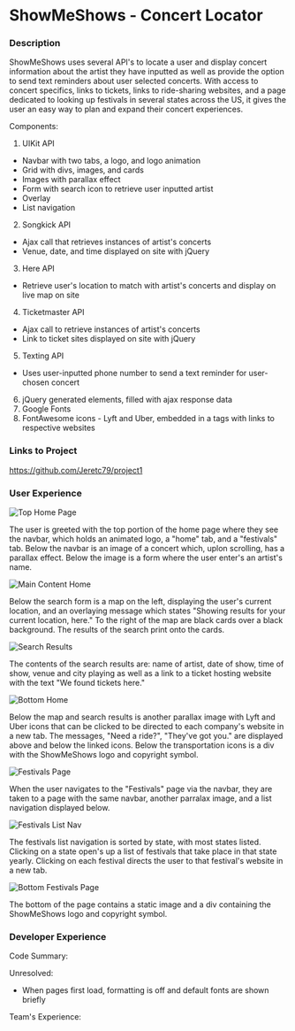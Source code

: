 # ShowMeShows - Concert Locator

### Description

ShowMeShows uses several API's to locate a user and display concert information about the artist they have inputted as well as provide the option to send text reminders about user selected concerts. With access to concert specifics, links to tickets, links to ride-sharing websites, and a page dedicated to looking up festivals in several states across the US, it gives the user an easy way to plan and expand their concert experiences.

Components:
1. UIKit API
 - Navbar with two tabs, a logo, and logo animation
 - Grid with divs, images, and cards
 - Images with parallax effect
 - Form with search icon to retrieve user inputted artist
 - Overlay
 - List navigation
2. Songkick API
 - Ajax call that retrieves instances of artist's concerts
 - Venue, date, and time displayed on site with jQuery
3. Here API
 - Retrieve user's location to match with artist's concerts and display on live map on site
4. Ticketmaster API
- Ajax call to retrieve instances of artist's concerts
- Link to ticket sites displayed on site with jQuery
5. Texting API
- Uses user-inputted phone number to send a text reminder for user-chosen concert
6. jQuery generated elements, filled with ajax response data
7. Google Fonts
8. FontAwesome icons - Lyft and Uber, embedded in a tags with links to respective websites

### Links to Project

https://github.com/Jeretc79/project1

### User Experience

![Top Home Page](filler.jpg)

The user is greeted with the top portion of the home page where they see the navbar, which holds an animated logo, a "home" tab, and a "festivals" tab. Below the navbar is an image of a concert which, uplon scrolling, has a parallax effect. Below the image is a form where the user enter's an artist's name.

![Main Content Home](filler.jpg)

Below the search form is a map on the left, displaying the user's current location, and an overlaying message which states "Showing results for your current location, here." To the right of the map are black cards over a black background. The results of the search print onto the cards.

![Search Results](filler.jpg)

The contents of the search results are: name of artist, date of show, time of show, venue and city playing as well as a link to a ticket hosting website with the text "We found tickets here."

![Bottom Home](filler.jpg)

Below the map and search results is another parallax image with Lyft and Uber icons that can be clicked to be directed to each company's website in a new tab. The messages, "Need a ride?", "They've got you." are displayed above and below the linked icons. Below the transportation icons is a div with the ShowMeShows logo and copyright symbol.

![Festivals Page](filler.jpg)

When the user navigates to the "Festivals" page via the navbar, they are taken to a page with the same navbar, another parralax image, and a list navigation displayed below.

![Festivals List Nav](filler.jpg)

The festivals list navigation is sorted by state, with most states listed. Clicking on a state open's up a list of festivals that take place in that state yearly. Clicking on each festival directs the user to that festival's website in a new tab.

![Bottom Festivals Page](filler.jpg)

The bottom of the page contains a static image and a div containing the ShowMeShows logo and copyright symbol.

### Developer Experience

Code Summary:

Unresolved:
- When pages first load, formatting is off and default fonts are shown briefly

Team's Experience:





